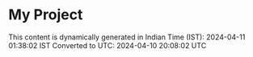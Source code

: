 # My Project

This content is dynamically generated in Indian Time (IST): 2024-04-11 01:38:02 IST
Converted to UTC: 2024-04-10 20:08:02 UTC
